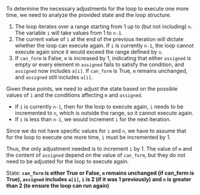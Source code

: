 To determine the necessary adjustments for the loop to execute one more time, we need to analyze the provided state and the loop structure.

1. The loop iterates over a range starting from 1 up to (but not including) `n`. The variable `i` will take values from 1 to `n-1`.
2. The current value of `i` at the end of the previous iteration will dictate whether the loop can execute again. If `i` is currently `n-1`, the loop cannot execute again since it would exceed the range defined by `n`.
3. If `can_form` is False, `m` is increased by 1, indicating that either `assigned` is empty or every element in `assigned` fails to satisfy the condition, and `assigned` now includes `a[i]`. If `can_form` is True, `m` remains unchanged, and `assigned` still includes `a[i]`.

Given these points, we need to adjust the state based on the possible values of `i` and the conditions affecting `m` and `assigned`.

- If `i` is currently `n-1`, then for the loop to execute again, `i` needs to be incremented to `n`, which is outside the range, so it cannot execute again.
- If `i` is less than `n-1`, we would increment `i` for the next iteration. 

Since we do not have specific values for `i` and `n`, we have to assume that for the loop to execute one more time, `i` must be incremented by 1.

Thus, the only adjustment needed is to increment `i` by 1. The value of `m` and the content of `assigned` depend on the value of `can_form`, but they do not need to be adjusted for the loop to execute again.

State: **`can_form` is either True or False, `m` remains unchanged (if can_form is True), `assigned` includes `a[i]`, `i` is 2 (if it was 1 previously) and `n` is greater than 2 (to ensure the loop can run again)**